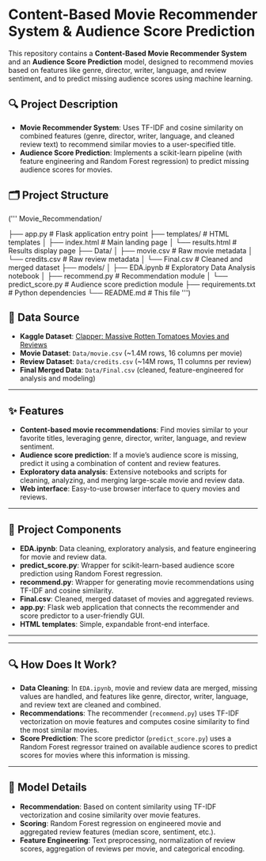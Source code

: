 
# Content-Based Movie Recommender System & Audience Score Prediction

This repository contains a **Content-Based Movie Recommender System** and an **Audience Score Prediction** model, designed to recommend movies based on features like genre, director, writer, language, and review sentiment, and to predict missing audience scores using machine learning.

## 🔍 Project Description

- **Movie Recommender System**: Uses TF-IDF and cosine similarity on combined features (genre, director, writer, language, and cleaned review text) to recommend similar movies to a user-specified title.
- **Audience Score Prediction**: Implements a scikit-learn pipeline (with feature engineering and Random Forest regression) to predict missing audience scores for movies.

## 🗂 Project Structure
('''
Movie_Recommendation/

├── app.py              # Flask application entry point
├── templates/          # HTML templates
│ ├── index.html        # Main landing page
│ └── results.html      # Results display page
├── Data/
│ ├── movie.csv         # Raw movie metadata
│ └── credits.csv       # Raw review metadata
│ └── Final.csv         # Cleaned and merged dataset
├── models/
│ ├── EDA.ipynb         # Exploratory Data Analysis notebook
│ ├── recommend.py      # Recommendation module
│ └── predict_score.py  # Audience score prediction module
├── requirements.txt    # Python dependencies
└── README.md           # This file
''')
## 📁 Data Source

- **Kaggle Dataset**: [Clapper: Massive Rotten Tomatoes Movies and Reviews](https://www.kaggle.com/datasets/andrezaza/clapper-massive-rotten-tomatoes-movies-and-reviews/data)
- **Movie Dataset**: `Data/movie.csv` (~1.4M rows, 16 columns per movie)
- **Review Dataset**: `Data/credits.csv` (~14M rows, 11 columns per review)
- **Final Merged Data**: `Data/Final.csv` (cleaned, feature-engineered for analysis and modeling)

---

## ✨ Features

- **Content-based movie recommendations**: Find movies similar to your favorite titles, leveraging genre, director, writer, language, and review sentiment.
- **Audience score prediction**: If a movie’s audience score is missing, predict it using a combination of content and review features.
- **Exploratory data analysis**: Extensive notebooks and scripts for cleaning, analyzing, and merging large-scale movie and review data.
- **Web interface**: Easy-to-use browser interface to query movies and reviews.

---

## 🧩 Project Components

- **EDA.ipynb**: Data cleaning, exploratory analysis, and feature engineering for movie and review data.
- **predict_score.py**: Wrapper for scikit-learn-based audience score prediction using Random Forest regression.
- **recommend.py**: Wrapper for generating movie recommendations using TF-IDF and cosine similarity.
- **Final.csv**: Cleaned, merged dataset of movies and aggregated reviews.
- **app.py**: Flask web application that connects the recommender and score predictor to a user-friendly GUI.
- **HTML templates**: Simple, expandable front-end interface.

---

---

## 🔍 How Does It Work?

- **Data Cleaning**: In `EDA.ipynb`, movie and review data are merged, missing values are handled, and features like genre, director, writer, language, and review text are cleaned and combined.
- **Recommendations**: The recommender (`recommend.py`) uses TF-IDF vectorization on movie features and computes cosine similarity to find the most similar movies.
- **Score Prediction**: The score predictor (`predict_score.py`) uses a Random Forest regressor trained on available audience scores to predict scores for movies where this information is missing.

---

## 🧮 Model Details

- **Recommendation**: Based on content similarity using TF-IDF vectorization and cosine similarity over movie features.
- **Scoring**: Random Forest regression on engineered movie and aggregated review features (median score, sentiment, etc.).
- **Feature Engineering**: Text preprocessing, normalization of review scores, aggregation of reviews per movie, and categorical encoding.
